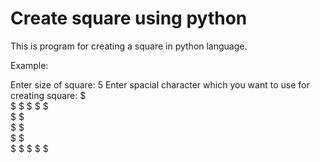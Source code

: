 # Create square using python
 This is program for creating a square in python language.

Example:

Enter size of square: 5
Enter spacial character which you want to use for creating square: $  
$   $   $   $   $     
$               $     
$               $     
$               $     
$   $   $   $   $    
